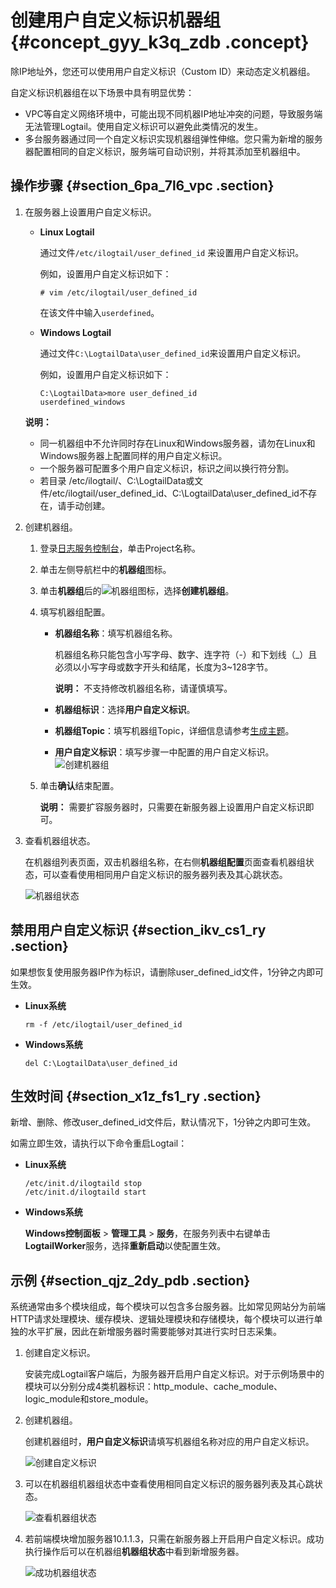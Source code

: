 # 创建用户自定义标识机器组 {#concept_gyy_k3q_zdb .concept}

除IP地址外，您还可以使用用户自定义标识（Custom ID）来动态定义机器组。

自定义标识机器组在以下场景中具有明显优势：

-   VPC等自定义网络环境中，可能出现不同机器IP地址冲突的问题，导致服务端无法管理Logtail。使用自定义标识可以避免此类情况的发生。
-   多台服务器通过同一个自定义标识实现机器组弹性伸缩。您只需为新增的服务器配置相同的自定义标识，服务端可自动识别，并将其添加至机器组中。

## 操作步骤 {#section_6pa_7l6_vpc .section}

1.  在服务器上设置用户自定义标识。

    -   **Linux Logtail** 

        通过文件`/etc/ilogtail/user_defined_id` 来设置用户自定义标识。

        例如，设置用户自定义标识如下：

        ``` {#codeblock_xzf_wv6_xuj}
        # vim /etc/ilogtail/user_defined_id
        ```

        在该文件中输入`userdefined`。

    -   **Windows Logtail** 

        通过文件`C:\LogtailData\user_defined_id`来设置用户自定义标识。

        例如，设置用户自定义标识如下：

        ``` {#codeblock_cpm_3u9_trg}
        C:\LogtailData>more user_defined_id
        userdefined_windows
        ```

    **说明：** 

    -   同一机器组中不允许同时存在Linux和Windows服务器，请勿在Linux和Windows服务器上配置同样的用户自定义标识。
    -   一个服务器可配置多个用户自定义标识，标识之间以换行符分割。
    -   若目录 /etc/ilogtail/、C:\\LogtailData或文件/etc/ilogtail/user\_defined\_id、C:\\LogtailData\\user\_defined\_id不存在，请手动创建。
2.  创建机器组。
    1.  登录[日志服务控制台](https://sls.console.aliyun.com)，单击Project名称。
    2.  单击左侧导航栏中的**机器组**图标。
    3.  单击**机器组**后的![机器组](http://static-aliyun-doc.oss-cn-hangzhou.aliyuncs.com/assets/img/13080/156401998352484_zh-CN.png)图标，选择**创建机器组**。
    4.  填写机器组配置。

        -   **机器组名称**：填写机器组名称。

            机器组名称只能包含小写字母、数字、连字符（-）和下划线（\_）且必须以小写字母或数字开头和结尾，长度为3~128字节。

            **说明：** 不支持修改机器组名称，请谨慎填写。

        -   **机器组标识**：选择**用户自定义标识**。
        -   **机器组Topic**：填写机器组Topic，详细信息请参考[生成主题](cn.zh-CN/用户指南/Logtail采集/文本日志/生成主题.md)。
        -   **用户自定义标识**：填写步骤一中配置的用户自定义标识。
        ![创建机器组](http://static-aliyun-doc.oss-cn-hangzhou.aliyuncs.com/assets/img/13078/15640199845254_zh-CN.png)

    5.  单击**确认**结束配置。

        **说明：** 需要扩容服务器时，只需要在新服务器上设置用户自定义标识即可。

3.  查看机器组状态。

    在机器组列表页面，双击机器组名称，在右侧**机器组配置**页面查看机器组状态，可以查看使用相同用户自定义标识的服务器列表及其心跳状态。

    ![机器组状态](http://static-aliyun-doc.oss-cn-hangzhou.aliyuncs.com/assets/img/13078/15640199845255_zh-CN.png)


## 禁用用户自定义标识 {#section_ikv_cs1_ry .section}

如果想恢复使用服务器IP作为标识，请删除user\_defined\_id文件，1分钟之内即可生效。

-   **Linux系统** 

    ``` {#codeblock_mrk_njt_hfj}
    rm -f /etc/ilogtail/user_defined_id
    ```

-   **Windows系统** 

    ``` {#codeblock_aan_k70_xjc}
    del C:\LogtailData\user_defined_id
    ```


## 生效时间 {#section_x1z_fs1_ry .section}

新增、删除、修改user\_defined\_id文件后，默认情况下，1分钟之内即可生效。

如需立即生效，请执行以下命令重启Logtail：

-   **Linux系统** 

    ``` {#codeblock_pof_ezg_p2j}
    /etc/init.d/ilogtaild stop
    /etc/init.d/ilogtaild start
    ```

-   **Windows系统** 

    **Windows控制面板** \> **管理工具** \> **服务**，在服务列表中右键单击**LogtailWorker**服务，选择**重新启动**以使配置生效。


## 示例 {#section_qjz_2dy_pdb .section}

系统通常由多个模块组成，每个模块可以包含多台服务器。比如常见网站分为前端HTTP请求处理模块、缓存模块、逻辑处理模块和存储模块，每个模块可以进行单独的水平扩展，因此在新增服务器时需要能够对其进行实时日志采集。

1.  创建自定义标识。

    安装完成Logtail客户端后，为服务器开启用户自定义标识。对于示例场景中的模块可以分别分成4类机器标识：http\_module、cache\_module、logic\_module和store\_module。

2.  创建机器组。

    创建机器组时，**用户自定义标识**请填写机器组名称对应的用户自定义标识。

    ![创建自定义标识](http://static-aliyun-doc.oss-cn-hangzhou.aliyuncs.com/assets/img/13078/15640199845254_zh-CN.png)

3.  可以在机器组机器组状态中查看使用相同自定义标识的服务器列表及其心跳状态。

    ![查看机器组状态](http://static-aliyun-doc.oss-cn-hangzhou.aliyuncs.com/assets/img/13078/15640199845255_zh-CN.png)

4.  若前端模块增加服务器10.1.1.3，只需在新服务器上开启用户自定义标识。成功执行操作后可以在机器组**机器组状态**中看到新增服务器。

    ![成功机器组状态](http://static-aliyun-doc.oss-cn-hangzhou.aliyuncs.com/assets/img/13078/15640199845256_zh-CN.png)


